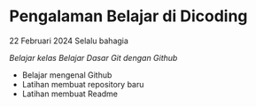 # Pengalaman Belajar di Dicoding

22 Februari 2024
Selalu bahagia

*Belajar kelas Belajar Dasar Git dengan Github*
- Belajar mengenal Github
- Latihan membuat repository baru
- Latihan membuat Readme
